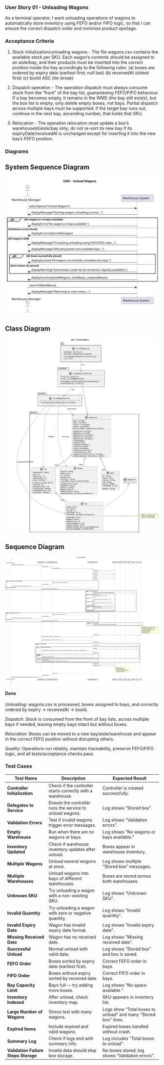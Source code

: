 ### User Story 01 -  Unloading Wagons

As a terminal operator, I want unloading operations of wagons to
automatically store inventory using FEFO and/or FIFO logic, so that I can ensure
the correct dispatch order and minimize product spoilage.


### Acceptance Criteria

1. Stock initialization/unloading wagons - The file wagons.csv contains the available stock per SKU. Each wagon’s contents should be assigned to an aisle/bay,
and their products must be inserted into the correct position inside the bay
accordingly to the following rules:
(a) boxes are ordered by expiry date (earliest first; null last)
(b) receivedAt (oldest first)
(c) boxId ASC (tie-break)

2. Dispatch operation - The operation dispatch must always consume stock from
the “front” of the bay list, guaranteeing FEFO/FIFO behaviour. If a bay
becomes empty, it remains in the WMS (the bay still exists), but the box list
is empty; only delete empty boxes, not bays. Partial dispatch across multiple
bays must be supported: if the target bay runs out, continue in the next bay,
ascending number, that holds that SKU.

3. Relocation - The operation relocation must update a box’s warehouseId/aisle/bay
only; do not re-sort its new bay if its expiryDate/receivedAt is unchanged except for inserting it into the new bay’s FEFO position.


### Diagrams

## System Sequence Diagram

![USE01_ssd](USE01_ssd.svg)

## Class Diagram

![USE01_cd](USE01_cd.svg)

## Sequence Diagram

![USE01_sd](USE01_sd.svg)

#### Done 

*Unloading*: wagons.csv is processed, boxes assigned to bays, and correctly ordered by expiry → receivedAt → boxId.

*Dispatch*: Stock is consumed from the front of bay lists, across multiple bays if needed, leaving empty bays intact but without boxes.

*Relocation*: Boxes can be moved to a new bay/aisle/warehouse and appear in the correct FEFO position without disrupting others.

*Quality*: Operations run reliably, maintain traceability, preserve FEFO/FIFO logic, and all tests/acceptance checks pass.


### Test Cases

| **Test Name** | **Description** | **Expected Result** |
|----------------|-----------------|---------------------|
| **Controller Initialization** | Check if the controller starts correctly with a warehouse. | Controller is created successfully. |
| **Delegates to Service** | Ensure the controller runs the service to unload wagons. | Log shows “Stored box”. |
| **Validation Errors** | Test if invalid wagons trigger error messages. | Log shows “Validation errors”. |
| **Empty Warehouse** | Run when there are no wagons or bays. | Log shows “No wagons or bays available.” |
| **Inventory Updated** | Check if warehouse inventory updates after unload. | Boxes appear in warehouse inventory. |
| **Multiple Wagons** | Unload several wagons at once. | Log shows multiple “Stored box” messages. |
| **Multiple Warehouses** | Unload wagons into bays of different warehouses. | Boxes are stored across both warehouses. |
| **Unknown SKU** | Try unloading a wagon with a non-existing SKU. | Log shows “Unknown SKU”. |
| **Invalid Quantity** | Try unloading a wagon with zero or negative quantity. | Log shows “Invalid quantity”. |
| **Invalid Expiry Date** | Wagon has invalid expiry date format. | Log shows “Invalid expiry date”. |
| **Missing Received Date** | Wagon has no received date. | Log shows “Missing received date”. |
| **Successful Unload** | Normal unload with valid data. | Log shows “Stored box” and box is saved. |
| **FEFO Order** | Boxes sorted by expiry date (earliest first). | Correct FEFO order in bays. |
| **FIFO Order** | Boxes without expiry sorted by received date. | Correct FIFO order in bays. |
| **Bay Capacity Limit** | Bays full — try adding more boxes. | Log shows “No space available.” |
| **Inventory Indexed** | After unload, check inventory map. | SKU appears in inventory list. |
| **Large Number of Wagons** | Stress test with many wagons. | Logs show “Total boxes to unload” and many “Stored box” lines. |
| **Expired Items** | Include expired and valid wagons. | Expired boxes handled without crash. |
| **Summary Log** | Check if logs end with summary info. | Log includes “Total boxes to unload”. |
| **Validation Failure Stops Storage** | Invalid data should stop box storage. | No boxes stored; log shows “Validation errors”. |
